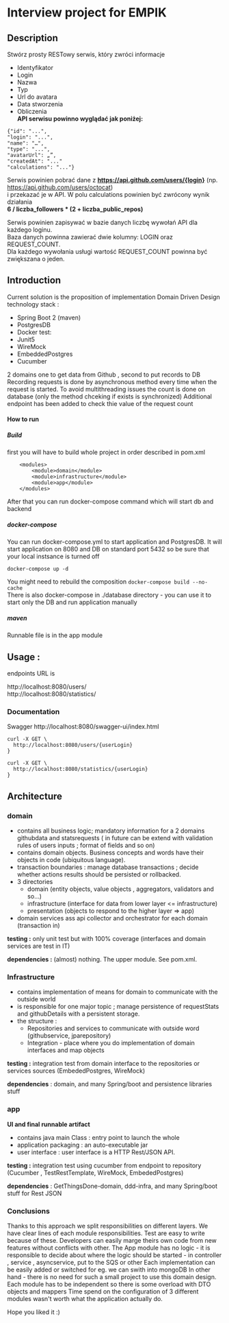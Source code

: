# Interview project for EMPIK 

## Description 
    
Stwórz prosty RESTowy serwis, który zwróci informacje

-	Identyfikator 
-	Login
-	Nazwa
-	Typ
-	Url do avatara
-	Data stworzenia
-	Obliczenia <br/>
**API serwisu powinno wyglądać jak poniżej:** <br/>
``` GET /users/{login} 
{"id": "...", 
"login": "...",
"name": "…",
"type": "...",
"avatarUrl": „”,
"createdAt": "..."
"calculations": "..."}
```

Serwis powinien pobrać dane z **https://api.github.com/users/{login}** (np. https://api.github.com/users/octocat) <br/>
i przekazać je w API. W polu calculations powinien być zwrócony wynik działania <br/>
**6 / liczba_followers * (2 + liczba_public_repos)**

Serwis powinien zapisywać w bazie danych liczbę wywołań API dla każdego loginu.<br/>
Baza danych powinna zawierać dwie kolumny: LOGIN oraz REQUEST_COUNT. <br/>
Dla każdego wywołania usługi wartość REQUEST_COUNT powinna być zwiększana o jeden.


## Introduction

Current solution is the proposition of implementation Domain Driven Design 
technology stack :
- Spring Boot 2 (maven)
- PostgresDB
- Docker
test:
- Junit5
- WireMock
- EmbeddedPostgres
- Cucumber

2 domains one to get data from Github , second to put records to DB
Recording requests is done by asynchronous method every time when the request is started.
To avoid multithreading issues the count is done on database (only the method chceking if exists is synchronized) 
Additional endpoint has been added to check thie value of the request count 
#### How to run
##### Build
first you will have to build whole project in order described in pom.xml
```aidl
    <modules>
        <module>domain</module>
        <module>infrastructure</module>
        <module>app</module>
    </modules>
```
After that you can run docker-compose command which will start db and backend

##### docker-compose 
You can run docker-compose.yml to start application and PostgresDB. It will start application on 8080 and DB on standard port 5432 so be sure that your local instsance is turned off <br/>
```
docker-compose up -d
```
You might need to rebuild the composition ```docker-compose build --no-cache``` <br/>
There is also docker-compose in ./database directory - you can use it to start only the DB and run application manually
##### maven
Runnable file is in the app module
## Usage :

endpoints URL is

http://localhost:8080/users/ <br/>
http://localhost:8080/statistics/

### Documentation 
Swagger
http://localhost:8080/swagger-ui/index.html

```
curl -X GET \
  http://localhost:8080/users/{userLogin}
}
```

```
curl -X GET \
  http://localhost:8080/statistics/{userLogin}
}
```
## Architecture
### domain

- contains all business logic; mandatory information for a 2 domains githubdata and statsrequests ( in future can be extend with validation rules of users inputs ; format of fields and so on)
- contains domain objects. Business concepts and words have their objects in code (ubiquitous language).
- transaction boundaries : manage database transactions ; decide whether actions results should be persisted or rollbacked.
- 3 directories 
    -  domain (entity objects, value objects , aggregators, validators and so...)
    -  infrastructure (interface for data from lower layer <= infrastructure)
    -  presentation (objects to respond to the higher layer => app)
- domain services ass api collector and orchestrator for each domain (transaction in) 

**testing :** only unit test but with 100% coverage (interfaces and domain services are test in IT)

**dependencies :** (almost) nothing. The upper module. See pom.xml.

### Infrastructure

- contains implementation of means for domain to communicate with the outside world 
- is responsible for one major topic ; manage persistence of requestStats and githubDetails with a persistent storage.
- the structure :
    -  Repositories and services to communicate with outside word (githubservice, jparepository)
    -  Integration - place where you do implementation of domain interfaces and map objects 

**testing :** integration test from domain interface to the repositories or services sources (EmbededPostgres, WireMock)

**dependencies** : domain, and many Spring/boot and persistence libraries stuff

### app

**UI and final runnable artifact**
- contains java main Class : entry point to launch the whole
- application packaging : an auto-executable jar
- user interface : user interface is a HTTP Rest/JSON API.

**testing :** integration test using cucumber from endpoint to repository (Cucumber , TestRestTemplate, WireMock, EmbededPostgres)

**dependencies** : GetThingsDone-domain, ddd-infra, and many Spring/boot stuff for Rest JSON

### Conclusions
Thanks to this approach we split responsibilities on different layers. 
We have clear lines of each module responsibilities. Test are easy to write because of these.
Developers can easily marge theirs own code from new features without conflicts with other.
The App module has no logic - it is responsible to decide about where the logic should be started - in controller , service , asyncservice, put to the SQS or other
Each implementation can be easily added or switched for eg. we can swith into mongoDB
In other hand - there is no need for such a small project to use this domain design. Each module has to be independent so there is some overload with DTO objects and mappers
Time spend on the configuration of 3 different modules wasn't worth what the application actually do.

Hope you liked it :)
 

